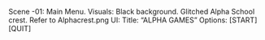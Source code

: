 Scene -01: Main Menu. 
Visuals: 
Black background. Glitched Alpha School crest. Refer to Alphacrest.png
UI:
Title: “ALPHA GAMES”
Options: [START] [QUIT]
